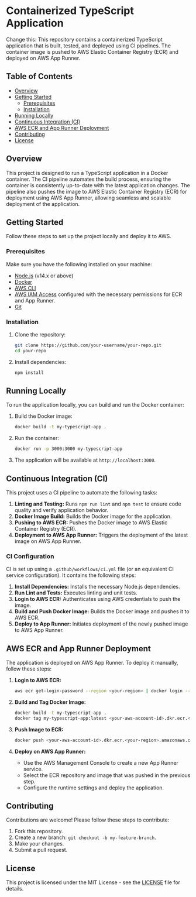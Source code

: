 # Containerized TypeScript Application

Change this: This repository contains a containerized TypeScript application that is built, tested, and deployed using CI pipelines. The container image is pushed to AWS Elastic Container Registry (ECR) and deployed on AWS App Runner.

## Table of Contents

- [Overview](#overview)
- [Getting Started](#getting-started)
  - [Prerequisites](#prerequisites)
  - [Installation](#installation)
- [Running Locally](#running-locally)
- [Continuous Integration (CI)](#continuous-integration-ci)
- [AWS ECR and App Runner Deployment](#aws-ecr-and-app-runner-deployment)
- [Contributing](#contributing)
- [License](#license)

## Overview

This project is designed to run a TypeScript application in a Docker container. The CI pipeline automates the build process, ensuring the container is consistently up-to-date with the latest application changes. The pipeline also pushes the image to AWS Elastic Container Registry (ECR) for deployment using AWS App Runner, allowing seamless and scalable deployment of the application.

## Getting Started

Follow these steps to set up the project locally and deploy it to AWS.

### Prerequisites

Make sure you have the following installed on your machine:

- [Node.js](https://nodejs.org/) (v14.x or above)
- [Docker](https://www.docker.com/get-started)
- [AWS CLI](https://aws.amazon.com/cli/)
- [AWS IAM Access](https://aws.amazon.com/iam/) configured with the necessary permissions for ECR and App Runner.
- [Git](https://git-scm.com/)

### Installation

1. Clone the repository:

   ```bash
   git clone https://github.com/your-username/your-repo.git
   cd your-repo
   ```

2. Install dependencies:
   ```bash
   npm install
   ```

## Running Locally

To run the application locally, you can build and run the Docker container:

1. Build the Docker image:

   ```bash
   docker build -t my-typescript-app .
   ```

2. Run the container:

   ```bash
   docker run -p 3000:3000 my-typescript-app
   ```

3. The application will be available at `http://localhost:3000`.

## Continuous Integration (CI)

This project uses a CI pipeline to automate the following tasks:

1. **Linting and Testing:** Runs `npm run lint` and `npm test` to ensure code quality and verify application behavior.
2. **Docker Image Build:** Builds the Docker image for the application.
3. **Pushing to AWS ECR:** Pushes the Docker image to AWS Elastic Container Registry (ECR).
4. **Deployment to AWS App Runner:** Triggers the deployment of the latest image on AWS App Runner.

### CI Configuration

CI is set up using a `.github/workflows/ci.yml` file (or an equivalent CI service configuration). It contains the following steps:

1. **Install Dependencies:** Installs the necessary Node.js dependencies.
2. **Run Lint and Tests:** Executes linting and unit tests.
3. **Login to AWS ECR:** Authenticates using AWS credentials to push the image.
4. **Build and Push Docker Image:** Builds the Docker image and pushes it to AWS ECR.
5. **Deploy to App Runner:** Initiates deployment of the newly pushed image to AWS App Runner.

## AWS ECR and App Runner Deployment

The application is deployed on AWS App Runner. To deploy it manually, follow these steps:

1. **Login to AWS ECR:**

   ```bash
   aws ecr get-login-password --region <your-region> | docker login --username AWS --password-stdin <your-aws-account-id>.dkr.ecr.<your-region>.amazonaws.com
   ```

2. **Build and Tag Docker Image:**

   ```bash
   docker build -t my-typescript-app .
   docker tag my-typescript-app:latest <your-aws-account-id>.dkr.ecr.<your-region>.amazonaws.com/my-typescript-app:latest
   ```

3. **Push Image to ECR:**

   ```bash
   docker push <your-aws-account-id>.dkr.ecr.<your-region>.amazonaws.com/my-typescript-app:latest
   ```

4. **Deploy on AWS App Runner:**
   - Use the AWS Management Console to create a new App Runner service.
   - Select the ECR repository and image that was pushed in the previous step.
   - Configure the runtime settings and deploy the application.

## Contributing

Contributions are welcome! Please follow these steps to contribute:

1. Fork this repository.
2. Create a new branch: `git checkout -b my-feature-branch`.
3. Make your changes.
4. Submit a pull request.

## License

This project is licensed under the MIT License - see the [LICENSE](LICENSE) file for details.
